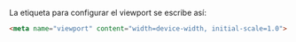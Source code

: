 La etiqueta para configurar el viewport se escribe así:

``` html
<meta name="viewport" content="width=device-width, initial-scale=1.0">
```
